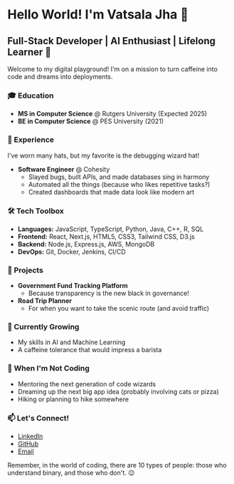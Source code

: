 # Hello World! I'm Vatsala Jha 👋

## Full-Stack Developer | AI Enthusiast | Lifelong Learner 🚀

Welcome to my digital playground! I'm on a mission to turn caffeine into code and dreams into deployments. 

### 🎓 Education
- **MS in Computer Science** @ Rutgers University (Expected 2025)
- **BE in Computer Science** @ PES University (2021)

### 💼 Experience
I've worn many hats, but my favorite is the debugging wizard hat!

- **Software Engineer** @ Cohesity
  - Slayed bugs, built APIs, and made databases sing in harmony
  - Automated all the things (because who likes repetitive tasks?)
  - Created dashboards that made data look like modern art

### 🛠️ Tech Toolbox
- **Languages:** JavaScript, TypeScript, Python, Java, C++, R, SQL
- **Frontend:** React, Next.js, HTML5, CSS3, Tailwind CSS, D3.js
- **Backend:** Node.js, Express.js, AWS, MongoDB
- **DevOps:** Git, Docker, Jenkins, CI/CD

### 🚀 Projects
- **Government Fund Tracking Platform**
  - Because transparency is the new black in governance!
- **Road Trip Planner**
  - For when you want to take the scenic route (and avoid traffic)

### 🌱 Currently Growing
- My skills in AI and Machine Learning
- A caffeine tolerance that would impress a barista

### 🎨 When I'm Not Coding
- Mentoring the next generation of code wizards
- Dreaming up the next big app idea (probably involving cats or pizza)
- Hiking or planning to hike somewhere

### 📫 Let's Connect!
- [LinkedIn](https://www.linkedin.com/in/vatsala-jha)
- [GitHub](https://github.com/vatsalajha)
- [Email](mailto:jha.vatsala@rutgers.edu)

Remember, in the world of coding, there are 10 types of people: those who understand binary, and those who don't. 😉
